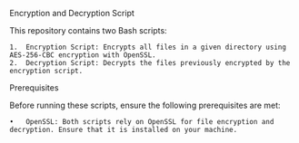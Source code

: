 Encryption and Decryption Script

This repository contains two Bash scripts:

	1.	Encryption Script: Encrypts all files in a given directory using AES-256-CBC encryption with OpenSSL.
	2.	Decryption Script: Decrypts the files previously encrypted by the encryption script.

Prerequisites

Before running these scripts, ensure the following prerequisites are met:

	•	OpenSSL: Both scripts rely on OpenSSL for file encryption and decryption. Ensure that it is installed on your machine.
